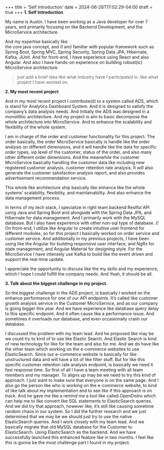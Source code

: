 +++
title = 'Self Introduction'
date = 2024-06-26T17:02:29-04:00
draft = true
+++
**1. Self Introduction**

My name is Austin. I have been working as a Java developer for over 7 years, and primarily focusing on like Backend Development, and the MicroService architecture.

And my expertise basically like  
the core java concept,
and (I am) familiar with popular framework such as Spring Boot, Spring MVC, Spring Security, Spring Data JPA, Hibernate, Kafka, JUnit.
And for front-end, I have experience using React and also Angular.
And also I have hands-on experience on building robust(ic) MicroService architecture.
> just add a brief idea like what industry have I participated in. like what project I have worked on.

**2. My most recent project**

And in my most recent project I contribute(d) to a system called ADS, which is stand for Analytics Dashboard System.
And it is designed to satisfy the company’s data analysis needs. And Initially the ADS was designed in a monolithic architecture. And my project is aim to basic decompose the whole architecture into MicroService. And to enhance the scalability and flexibility of the whole system.

I am in charge of the order and customer functionality for this project. The order basically, the order MicroService basically is handle like the order analysis on different dimensions, and it will handle like the data for specific order types, vip level of the customer, status of the order, and also many other different order dimensions.
And the meanwhile the customer MicroService basically handling the customer data like including new registered customer analysis, customer retention rate analysis. It will also generate the customer satisfaction analysis report, and also provides advertisement recommendation service.

This whole like architecture ship basically like enhance like the whole systems’ scalability, flexibility, and maintainability. And also enhance the data management process.

In terms of my tech stack, I specialize in right team backend Restful API using Java and Spring Boot and alongside with the Spring Data JPA, and Hibernate for data management. And I primarily work with the MySQL database. But I also have experience with other non-sql type of database. // On front-end, I utilize like Angular to create intuitive user frontend for different modules, so for this project I basically worked on order service and customer service. And additionally in my previous projects, I have been using like the Angular for building responsive user interface, and NgRx for state management, and Angular Material for designing style. For the MicroService I have intensely use Kafka to build like the event driven and support the real-time update.

I appreciate the opportunity to discuss like the my skills and my experience, which I hope I could fulfill the company needs. And Yeah, it should be all.

**3. Talk about the biggest challenge in my project.**

So the biggest challenge in the ADS project, is basically I worked on the enhance performance for one of our API endpoints. It’s called like customer growth analysis service in the Customer MicroService, and as our company is going bigger this year. And we have experience like database query delay to this specific endpoint. And it often cause like a performance issue. And sometimes it overloads our database, and even occasionally crash our database.

I discussed this problem with my team lead. And he proposed like may be we could try to kind of to use like Elastic Search. And Elastic Search is kind of new technology for like for the team and also for me. And we do have like the other team which working on the e-commerce websites to use ElasticSearch. Since our e-commerce website is basically for like unstructured data and will have a lot of like filter stuff. But for like this specific customer retention rate analysis endpoint, is basically we need it fast response time. So first of all I have a team meeting with all team members and my manager. To aligns up may be we need to try this kind of approach. I just want to make sure that everyone is on the same page. And I also go the person like who is working on the e-commerce website, to kind of like talk about my implementation and to see like if this approach is on track. And he gave me like a remind me a tool like called OpenDistro which can help me to like convert like SQL statements to ElasticSearch queries. And we did try that approach, however like, it’s still like causing sometime random chaos in our system. So I did the further research and we just determined that we may be we should just try to use the native ElasticSearch queries. And I work closely with my team lead. And we basically migrate that old MySQL database for the Customer to ElasticSearch. Using ElasticSearch as the backend. And we have successfully launched this enhanced feature like in two months. I feel like this is gonna be the most challenge part I found in my project. 
